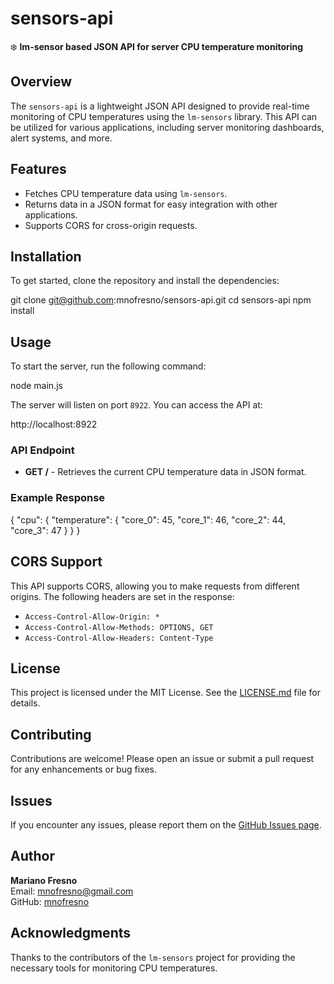# sensors-api

:snowflake: **lm-sensor based JSON API for server CPU temperature monitoring**

## Overview

The `sensors-api` is a lightweight JSON API designed to provide real-time monitoring of CPU temperatures using the `lm-sensors` library. This API can be utilized for various applications, including server monitoring dashboards, alert systems, and more.

## Features

- Fetches CPU temperature data using `lm-sensors`.
- Returns data in a JSON format for easy integration with other applications.
- Supports CORS for cross-origin requests.

## Installation

To get started, clone the repository and install the dependencies:

git clone git@github.com:mnofresno/sensors-api.git
cd sensors-api
npm install

## Usage

To start the server, run the following command:

node main.js

The server will listen on port `8922`. You can access the API at:

http://localhost:8922

### API Endpoint

- **GET /** - Retrieves the current CPU temperature data in JSON format.

### Example Response

{
    "cpu": {
        "temperature": {
            "core_0": 45,
            "core_1": 46,
            "core_2": 44,
            "core_3": 47
        }
    }
}

## CORS Support

This API supports CORS, allowing you to make requests from different origins. The following headers are set in the response:

- `Access-Control-Allow-Origin: *`
- `Access-Control-Allow-Methods: OPTIONS, GET`
- `Access-Control-Allow-Headers: Content-Type`

## License

This project is licensed under the MIT License. See the [LICENSE.md](LICENSE.md) file for details.

## Contributing

Contributions are welcome! Please open an issue or submit a pull request for any enhancements or bug fixes.

## Issues

If you encounter any issues, please report them on the [GitHub Issues page](https://github.com/mnofresno/sensors-api/issues).

## Author

**Mariano Fresno**  
Email: [mnofresno@gmail.com](mailto:mnofresno@gmail.com)  
GitHub: [mnofresno](https://github.com/mnofresno)

## Acknowledgments

Thanks to the contributors of the `lm-sensors` project for providing the necessary tools for monitoring CPU temperatures.
